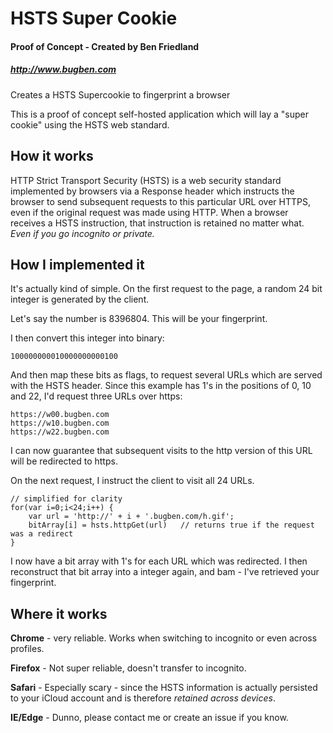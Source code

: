 # HSTS Super Cookie
#### Proof of Concept - Created by Ben Friedland
##### http://www.bugben.com

Creates a HSTS Supercookie to fingerprint a browser

This is a proof of concept self-hosted application which will lay a "super cookie"
using the HSTS web standard. 

## How it works

HTTP Strict Transport Security (HSTS) is a web security standard implemented 
by browsers via a Response header which instructs the browser to send subsequent 
requests to this particular URL over HTTPS, even if the original request was made
using HTTP. When a browser receives a HSTS instruction, that instruction is retained
no matter what. *Even if you go incognito or private.*

## How I implemented it

It's actually kind of simple. On the first request to the page, a random 24 bit integer
is generated by the client. 

Let's say the number is 8396804. This will be your fingerprint.

I then convert this integer into binary:

    100000000010000000000100

And then map these bits as flags, to request several URLs which are served with the HSTS header. Since
this example has 1's in the positions of 0, 10 and 22, I'd request three URLs over https:

    https://w00.bugben.com
    https://w10.bugben.com
    https://w22.bugben.com

I can now guarantee that subsequent visits to the http version of this URL will be redirected to https.

On the next request, I instruct the client to visit all 24 URLs.

    // simplified for clarity
    for(var i=0;i<24;i++) {                                                 
        var url = 'http://' + i + '.bugben.com/h.gif';     
        bitArray[i] = hsts.httpGet(url)   // returns true if the request was a redirect
    }
        
I now have a bit array with 1's for each URL which was redirected. I then reconstruct that bit array
into a integer again, and bam - I've retrieved your fingerprint.

## Where it works

**Chrome** - very reliable. Works when switching to incognito or even across profiles.

**Firefox** - Not super reliable, doesn't transfer to incognito.

**Safari** - Especially scary - since the HSTS information is actually persisted to your iCloud account
and is therefore *retained across devices*.

**IE/Edge** - Dunno, please contact me or create an issue if you know.
